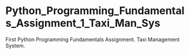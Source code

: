 # Python_Programming_Fundamentals_Assignment_1_Taxi_Man_Sys
First Python Programming Fundamentals Assignment. Taxi Management System.

